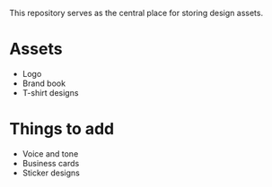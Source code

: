 This repository serves as the central place for storing design assets.


# Assets

 - Logo
 - Brand book
 - T-shirt designs

# Things to add

 - Voice and tone
 - Business cards
 - Sticker designs

